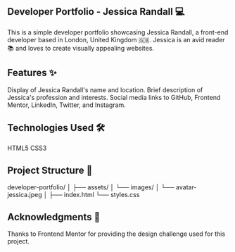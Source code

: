 ## Developer Portfolio - Jessica Randall 💻
This is a simple developer portfolio showcasing Jessica Randall, a front-end developer based in London, United Kingdom 🇬🇧. Jessica is an avid reader 📚 and loves to create visually appealing websites.

## Features ✨
Display of Jessica Randall's name and location.
Brief description of Jessica's profession and interests.
Social media links to GitHub, Frontend Mentor, LinkedIn, Twitter, and Instagram.

## Technologies Used 🛠️
HTML5
CSS3

## Project Structure 📁
developer-portfolio/
│
├── assets/
│   └── images/
│       └── avatar-jessica.jpeg
│
├── index.html
└── styles.css

## Acknowledgments 🙏
Thanks to Frontend Mentor for providing the design challenge used for this project.

